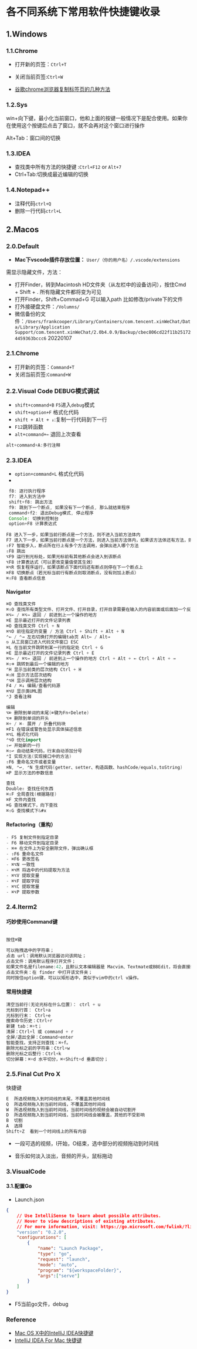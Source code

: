 # 各不同系统下常用软件快捷键收录

## 1.Windows

### 1.1.Chrome

- 打开新的页签：`Ctrl+T`
- 关闭当前页签:`Ctrl+W`

- [谷歌chrome浏览器复制标签页的几种方法](https://blog.csdn.net/superit401/article/details/78505313)

### 1.2.Sys

win+向下键，最小化当前窗口，他和上面的按键一般情况下是配合使用。如果你在使用这个按键后点击了窗口，就不会再对这个窗口进行操作

Alt+Tab：窗口间的切换

### 1.3.IDEA

- 查找类中所有方法的快捷键 :`Ctrl+F12`  or `Alt+7`
- Ctrl+Tab:切换成最近编辑的切换

###  1.4.Notepad++

- 注释代码`ctrl+Q`  
- 删除一行代码`ctrl+L`



## 2.Macos

### 2.0.Default

- **Mac下vscode插件存放位置：** `User/（你的用户名）/.vscode/extensions`

需显示隐藏文件，方法：

- 打开Finder，转到Macintosh HD文件夹（从左栏中的设备访问），按住Cmd + Shift + . 所有隐藏文件都将变为可见
- 打开Finder，Shift+Commad+G 可以输入path 比如修改/private下的文件
- 打外接硬盘文件：`/Volumns/`
- 微信备份的文件：`/Users/frankcooper/Library/Containers/com.tencent.xinWeChat/Data/Library/Application Support/com.tencent.xinWeChat/2.0b4.0.9/Backup/cbec806cd22f11b251724459363bccc6`  20220107

### 2.1.Chrome

- 打开新的页签：`Command+T`
- 关闭当前页签:`Command+W`



### 2.2.Visual Code DEBUG模式调试

- `shift+command+B`    `F5`进入`debug`模式
- `shift+option+F` 格式化代码
- `shift + Alt + ↓`:复制一行代码到下一行
- `F12`跳转函数
- `alt+command+←` 退回上次查看

```java
alt+command+A:多行注释
```





### 2.3.IDEA

- `option+command+L` 格式化代码
- 

```java
 f8: 逐行执行程序
 f7: 进入到方法中
 shift+f8: 跳出方法
 f9: 跳到下一个断点, 如果没有下一个断点, 那么就结束程序
 command+f2: 退出Debug模式, 停止程序
 Console: 切换到控制台
 option+F8 计算表达式
   
F8 进入下一步，如果当前行断点是一个方法，则不进入当前方法体内
F7 进入下一步，如果当前行断点是一个方法，则进入当前方法体内，如果该方法体还有方法，则不会进入该内嵌的方法中
⇧F7 智能步入，断点所在行上有多个方法调用，会弹出进入哪个方法
⇧F8 跳出
⌥F9 运行到光标处，如果光标前有其他断点会进入到该断点
⌥F8 计算表达式（可以更改变量值使其生效）
⌘⌥R 恢复程序运行，如果该断点下面代码还有断点则停在下一个断点上
⌘F8 切换断点（若光标当前行有断点则取消断点，没有则加上断点）
⌘⇧F8 查看断点信息
```

#### Navigator

```java
⌘O 查找类文件
⌘⇧O 查找所有类型文件、打开文件、打开目录，打开目录需要在输入的内容前面或后面加一个反斜杠/
⌘⌥← / ⌘⌥→ 退回 / 前进到上一个操作的地方
⌘E 显示最近打开的文件记录列表
⌘O 查找类文件 Ctrl + N
⌘⌥O 前往指定的变量 / 方法 Ctrl + Shift + Alt + N
⌃← / ⌃→ 左右切换打开的编辑tab页 Alt← / Alt→
⎋ 从工具窗口进入代码文件窗口 ESC
⌘L 在当前文件跳转到某一行的指定处 Ctrl + G
⌘E 显示最近打开的文件记录列表 Ctrl + E
⌘⌥← / ⌘⌥→ 退回 / 前进到上一个操作的地方 Ctrl + Alt + ← Ctrl + Alt + →
⌘⇧⌫ 跳转到最后一个编辑的地方
⌃H 显示当前类的层次结构 Ctrl + H
⌘⇧H 显示方法层次结构
⌃⌥H 显示调用层次结构
F4 / ⌘↓ 编辑/查看代码源
⌘⌥U 显示类UML图
⌃J 查看注释

编辑
⌥⌦ 删除到单词的末尾(⌦键为Fn+Delete)
⌥⌫ 删除到单词的开头
⌘+ / ⌘- 展开 / 折叠代码块
⌘F1 在错误或警告处显示具体描述信息
⌘⌥L 格式化代码
⌃⌥O 优化import
⇧↩ 开始新的一行
⌘⇧↩ 自动结束代码，行末自动添加分号
⌃I 实现方法(实现接口中的方法)
⇧F6 重命名文件或者变量
⌘N, ⌃↩, ⌃N 生成代码(getter、setter、构造函数、hashCode/equals,toString)
⌘P 显示方法的参数信息

查找
Double⇧ 查找任何东西
⌘⇧F 全局查找(根据路径)
⌘F 文件内查找
⌘G 查找模式下，向下查找
⌘⇧G 查找模式下&#x
```

#### Refactoring（重构）

```java
- F5 复制文件到指定目录
- F6 移动文件到指定目录
- ⌘⌫ 在文件上为安全删除文件，弹出确认框
- ⇧F6 重命名文件
- ⌘F6 更改签名
- ⌘⌥N 一致性
- ⌘⌥M 将选中的代码提取为方法
- ⌘⌥V 提取变量
- ⌘⌥F 提取字段
- ⌘⌥C 提取常量
- ⌘⌥P 提取参数
```







### 2.4.Iterm2

#### 巧妙使用Command键

```java

按住⌘键
  
可以拖拽选中的字符串；
点击 url：调用默认浏览器访问该网址；
点击文件：调用默认程序打开文件；
如果文件名是filename:42，且默认文本编辑器是 Macvim、Textmate或BBEdit，将会直接打开到这一行；
点击文件夹：在 finder 中打开该文件夹；
同时按住option键，可以以矩形选中，类似于vim中的ctrl v操作。
```

#### 常用快捷键

```java
清空当前行(无论光标在什么位置)： ctrl + u
光标到行首： Ctrl+a
光标到行末： Ctrl+e
搜索命令历史：Ctrl+r
新建 tab：⌘+t；
清屏：Ctrl+l 或 command + r
全屏/退出全屏：Command+enter
智能查找，支持正则查找：⌘+f。
删除光标之前的字符串：Ctrl+w
删除光标之后整行：Ctrl+k
切分屏幕：⌘+d 水平切分，⌘+Shift+d 垂直切分；
```









### 2.5.Final Cut Pro X

快捷键

```java
E  所选视频拖入到时间线的末尾，不覆盖其他时间线
Q  所选视频拖入到当前时间线，不覆盖其他时间线
W  所选视频拖入到当前时间线，当前时间线的视频会被自动切割开
D  所选视频拖入到当前时间线，当前时间线会被覆盖，其他的不受影响
B  切割
A  选择 
Shift+Z  看到一个时间线上的所有内容
```

- 一段可选的视频，I开始，O结束，选中部分的视频拖动到时间线

- 音乐如何淡入淡出，音频的开头，鼠标拖动





### 3.VisualCode

#### 3.1.配置Go

- Launch.json

```json
{
    // Use IntelliSense to learn about possible attributes.
    // Hover to view descriptions of existing attributes.
    // For more information, visit: https://go.microsoft.com/fwlink/?linkid=830387
    "version": "0.2.0",
    "configurations": [
        {
            "name": "Launch Package",
            "type": "go",
            "request": "launch",
            "mode": "auto",
            "program": "${workspaceFolder}", 
            "args":["serve"]
        }
    ]
}
```

- F5当前go文件，debug











### Reference

- [Mac OS X中的IntelliJ IDEA快捷键](https://blog.csdn.net/u014292162/article/details/78877714)
- [IntelliJ IDEA For Mac 快捷键](https://www.cnblogs.com/exmyth/p/7600658.html)

